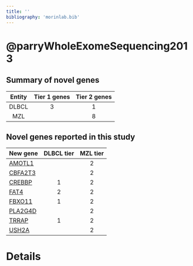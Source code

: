 ```yaml
---
title: ''
bibliography: 'morinlab.bib'
---
```


# @parryWholeExomeSequencing2013
## Summary of novel genes

|Entity| Tier 1 genes| Tier 2 genes|
|:-:|:-:|:-:|
|DLBCL|3|1|
|MZL||8|

## Novel genes reported in this study

|New gene|DLBCL tier|MZL tier|
|:-|:-:|:-:|
|[AMOTL1](AMOTL1)| |2 |
|[CBFA2T3](CBFA2T3)| |2 |
|[CREBBP](CREBBP)|1 |2 |
|[FAT4](FAT4)|2 |2 |
|[FBXO11](FBXO11)|1 |2 |
|[PLA2G4D](PLA2G4D)| |2 |
|[TRRAP](TRRAP)|1 |2 |
|[USH2A](USH2A)| |2 |

# Details

